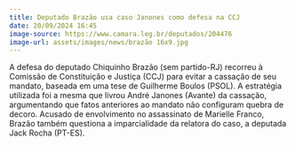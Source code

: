 ```yaml
---
title: Deputado Brazão usa caso Janones como defesa na CCJ
date: 20/09/2024 16:45
image-source: https://www.camara.leg.br/deputados/204476
image-url: assets/images/news/brazão 16x9.jpg
---
```


A defesa do deputado Chiquinho Brazão (sem partido-RJ) recorreu à Comissão de Constituição e Justiça (CCJ) para evitar a cassação de seu mandato, baseada em uma tese de Guilherme Boulos (PSOL). A estratégia utilizada foi a mesma que livrou André Janones (Avante) da cassação, argumentando que fatos anteriores ao mandato não configuram quebra de decoro. Acusado de envolvimento no assassinato de Marielle Franco, Brazão também questiona a imparcialidade da relatora do caso, a deputada Jack Rocha (PT-ES).